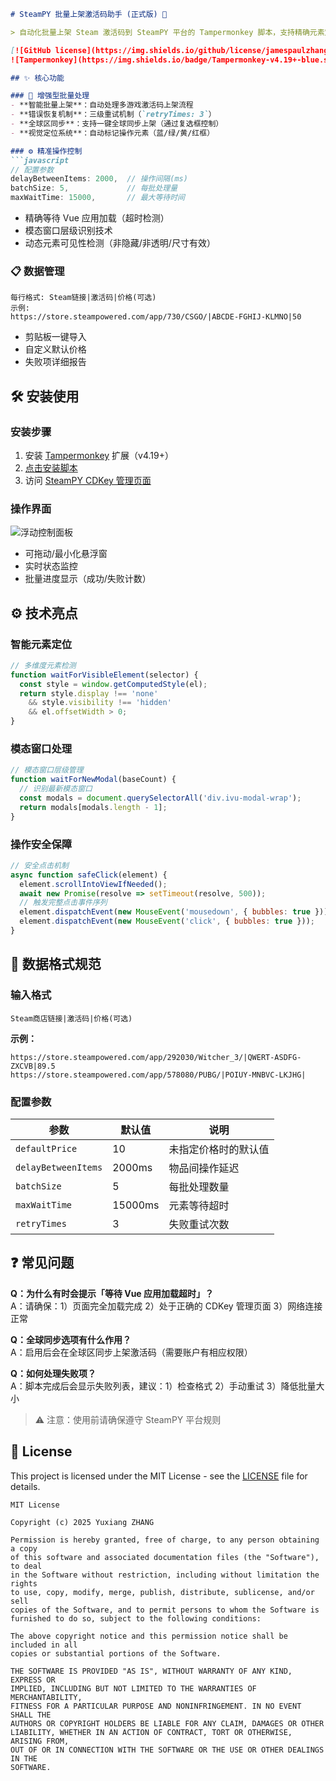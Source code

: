 ```markdown
# SteamPY 批量上架激活码助手 (正式版) 🚀

> 自动化批量上架 Steam 激活码到 SteamPY 平台的 Tampermonkey 脚本，支持精确元素定位和错误恢复

[![GitHub license](https://img.shields.io/github/license/jamespaulzhang/SteamKeyBulkManager)](https://github.com/jamespaulzhang/SteamKeyBulkManager/LICENSE)
![Tampermonkey](https://img.shields.io/badge/Tampermonkey-v4.19+-blue.svg)

## ✨ 核心功能

### 🧩 增强型批量处理
- **智能批量上架**：自动处理多游戏激活码上架流程
- **错误恢复机制**：三级重试机制（`retryTimes: 3`）
- **全球区同步**：支持一键全球同步上架（通过复选框控制）
- **视觉定位系统**：自动标记操作元素（蓝/绿/黄/红框）

### ⚙️ 精准操作控制
```javascript
// 配置参数
delayBetweenItems: 2000,  // 操作间隔(ms)
batchSize: 5,             // 每批处理量
maxWaitTime: 15000,       // 最大等待时间
```
- 精确等待 Vue 应用加载（超时检测）
- 模态窗口层级识别技术
- 动态元素可见性检测（非隐藏/非透明/尺寸有效）

### 📋 数据管理
```text
每行格式: Steam链接|激活码|价格(可选)
示例:
https://store.steampowered.com/app/730/CSGO/|ABCDE-FGHIJ-KLMNO|50
```
- 剪贴板一键导入
- 自定义默认价格
- 失败项详细报告

## 🛠️ 安装使用

### 安装步骤
1. 安装 [Tampermonkey](https://www.tampermonkey.net/) 扩展（v4.19+）
2. [点击安装脚本](https://github.com/jamespaulzhang/SteamKeyBulkManager/raw/main/src/steamkey-bulk-manager.user.js)
3. 访问 [SteamPY CDKey 管理页面](https://steampy.com/pyUserInfo/sellerCDKey)

### 操作界面
![浮动控制面板](/docs/screenshot.png)
- 可拖动/最小化悬浮窗
- 实时状态监控
- 批量进度显示（成功/失败计数）

## ⚙️ 技术亮点

### 智能元素定位
```javascript
// 多维度元素检测
function waitForVisibleElement(selector) {
  const style = window.getComputedStyle(el);
  return style.display !== 'none' 
    && style.visibility !== 'hidden'
    && el.offsetWidth > 0;
}
```

### 模态窗口处理
```javascript
// 模态窗口层级管理
function waitForNewModal(baseCount) {
  // 识别最新模态窗口
  const modals = document.querySelectorAll('div.ivu-modal-wrap');
  return modals[modals.length - 1];
}
```

### 操作安全保障
```javascript
// 安全点击机制
async function safeClick(element) {
  element.scrollIntoViewIfNeeded();
  await new Promise(resolve => setTimeout(resolve, 500));
  // 触发完整点击事件序列
  element.dispatchEvent(new MouseEvent('mousedown', { bubbles: true }));
  element.dispatchEvent(new MouseEvent('click', { bubbles: true }));
}
```

## 📜 数据格式规范

### 输入格式
```text
Steam商店链接|激活码|价格(可选)
```
**示例：**
```
https://store.steampowered.com/app/292030/Witcher_3/|QWERT-ASDFG-ZXCVB|89.5
https://store.steampowered.com/app/578080/PUBG/|POIUY-MNBVC-LKJHG|
```

### 配置参数
| 参数 | 默认值 | 说明 |
|------|--------|------|
| `defaultPrice` | 10 | 未指定价格时的默认值 |
| `delayBetweenItems` | 2000ms | 物品间操作延迟 |
| `batchSize` | 5 | 每批处理数量 |
| `maxWaitTime` | 15000ms | 元素等待超时 |
| `retryTimes` | 3 | 失败重试次数 |

## ❓ 常见问题

**Q：为什么有时会提示「等待 Vue 应用加载超时」？**  
A：请确保：1）页面完全加载完成 2）处于正确的 CDKey 管理页面 3）网络连接正常

**Q：全球同步选项有什么作用？**  
A：启用后会在全球区同步上架激活码（需要账户有相应权限）

**Q：如何处理失败项？**  
A：脚本完成后会显示失败列表，建议：1）检查格式 2）手动重试 3）降低批量大小

> ⚠️ 注意：使用前请确保遵守 SteamPY 平台规则

## 📜 License

This project is licensed under the MIT License - see the [LICENSE](LICENSE) file for details.

```text
MIT License

Copyright (c) 2025 Yuxiang ZHANG

Permission is hereby granted, free of charge, to any person obtaining a copy
of this software and associated documentation files (the "Software"), to deal
in the Software without restriction, including without limitation the rights
to use, copy, modify, merge, publish, distribute, sublicense, and/or sell
copies of the Software, and to permit persons to whom the Software is
furnished to do so, subject to the following conditions:

The above copyright notice and this permission notice shall be included in all
copies or substantial portions of the Software.

THE SOFTWARE IS PROVIDED "AS IS", WITHOUT WARRANTY OF ANY KIND, EXPRESS OR
IMPLIED, INCLUDING BUT NOT LIMITED TO THE WARRANTIES OF MERCHANTABILITY,
FITNESS FOR A PARTICULAR PURPOSE AND NONINFRINGEMENT. IN NO EVENT SHALL THE
AUTHORS OR COPYRIGHT HOLDERS BE LIABLE FOR ANY CLAIM, DAMAGES OR OTHER
LIABILITY, WHETHER IN AN ACTION OF CONTRACT, TORT OR OTHERWISE, ARISING FROM,
OUT OF OR IN CONNECTION WITH THE SOFTWARE OR THE USE OR OTHER DEALINGS IN THE
SOFTWARE.
```
```